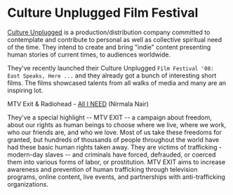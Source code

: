# Culture Unplugged Film Festival

<a href="http://www.cultureunplugged.com/">Culture Unplugged</a> is a production/distribution company committed to contemplate and contribute to personal as well as collective spiritual need of the time. They intend to create and bring "indie" content presenting human stories of current times, to audiences worldwide.

They've recently launched their Culture Unplugged `Film Festival '08: East Speaks, Here ...` and they already got a bunch of interesting short films. The films showcased talents from all walks of media and many are an inspiring lot.

MTV Exit & Radiohead - <a href="http://www.cultureunplugged.com/documentary/watch-online/play/42/MTV-EXIT---RADIOHEAD---All-I-NEED">All I NEED</a> (Nirmala Nair)

They've a special highlight -- MTV EXIT -- a campaign about freedom, about our rights as human beings to choose where we live, where we work, who our friends are, and who we love. Most of us take these freedoms for granted, but hundreds of thousands of people throughout the world have had these basic human rights taken away. They are victims of trafficking - modern-day slaves -- and criminals have forced, defrauded, or coerced them into various forms of labor, or prostitution. MTV EXIT aims to increase awareness and prevention of human trafficking through television programs, online content, live events, and partnerships with anti-trafficking organizations.
